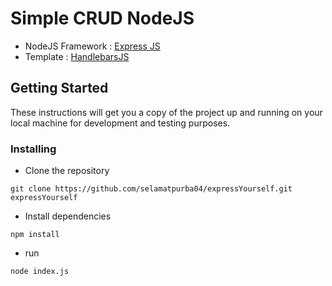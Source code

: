 # Simple CRUD NodeJS
- NodeJS Framework : <a href="http://expressjs.com/">Express JS</a>
- Template : <a href="http://handlebarsjs.com/">HandlebarsJS</a>

## Getting Started
These instructions will get you a copy of the project up and running on your local machine for development and testing purposes.

### Installing
- Clone the repository
```
git clone https://github.com/selamatpurba04/expressYourself.git expressYourself
```

- Install dependencies
```
npm install
```

- run
```
node index.js
```